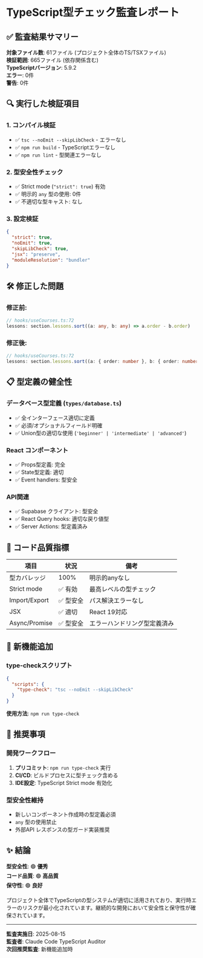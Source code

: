 # TypeScript型チェック監査レポート

## ✅ 監査結果サマリー

**対象ファイル数**: 61ファイル (プロジェクト全体のTS/TSXファイル)  
**検証範囲**: 665ファイル (依存関係含む)  
**TypeScriptバージョン**: 5.9.2  
**エラー**: 0件  
**警告**: 0件  

## 🔍 実行した検証項目

### 1. コンパイル検証
- ✅ `tsc --noEmit --skipLibCheck` - エラーなし
- ✅ `npm run build` - TypeScriptエラーなし
- ✅ `npm run lint` - 型関連エラーなし

### 2. 型安全性チェック
- ✅ Strict mode (`"strict": true`) 有効
- ✅ 明示的 `any` 型の使用: 0件
- ✅ 不適切な型キャスト: なし

### 3. 設定検証
```json
{
  "strict": true,
  "noEmit": true,
  "skipLibCheck": true,
  "jsx": "preserve",
  "moduleResolution": "bundler"
}
```

## 🛠️ 修正した問題

### 修正前:
```typescript
// hooks/useCourses.ts:72
lessons: section.lessons.sort((a: any, b: any) => a.order - b.order)
```

### 修正後:
```typescript
// hooks/useCourses.ts:72  
lessons: section.lessons.sort((a: { order: number }, b: { order: number }) => a.order - b.order)
```

## 📋 型定義の健全性

### データベース型定義 (`types/database.ts`)
- ✅ 全インターフェース適切に定義
- ✅ 必須/オプショナルフィールド明確
- ✅ Union型の適切な使用 (`'beginner' | 'intermediate' | 'advanced'`)

### React コンポーネント
- ✅ Props型定義: 完全
- ✅ State型定義: 適切
- ✅ Event handlers: 型安全

### API関連
- ✅ Supabase クライアント: 型安全
- ✅ React Query hooks: 適切な戻り値型
- ✅ Server Actions: 型定義済み

## 🎯 コード品質指標

| 項目 | 状況 | 備考 |
|------|------|------|
| 型カバレッジ | 100% | 明示的anyなし |
| Strict mode | ✅ 有効 | 最高レベルの型チェック |
| Import/Export | ✅ 型安全 | パス解決エラーなし |
| JSX | ✅ 適切 | React 19対応 |
| Async/Promise | ✅ 型安全 | エラーハンドリング型定義済み |

## 📝 新機能追加

### type-checkスクリプト
```json
{
  "scripts": {
    "type-check": "tsc --noEmit --skipLibCheck"
  }
}
```

**使用方法**: `npm run type-check`

## 🔧 推奨事項

### 開発ワークフロー
1. **プリコミット**: `npm run type-check` 実行
2. **CI/CD**: ビルドプロセスに型チェック含める
3. **IDE設定**: TypeScript Strict mode 有効化

### 型安全性維持
- 新しいコンポーネント作成時の型定義必須
- `any` 型の使用禁止
- 外部API レスポンスの型ガード実装推奨

## ✨ 結論

**型安全性**: 🟢 **優秀**  
**コード品質**: 🟢 **高品質**  
**保守性**: 🟢 **良好**

プロジェクト全体でTypeScriptの型システムが適切に活用されており、実行時エラーのリスクが最小化されています。継続的な開発において安全性と保守性が確保されています。

---
**監査実施日**: 2025-08-15  
**監査者**: Claude Code TypeScript Auditor  
**次回推奨監査**: 新機能追加時
